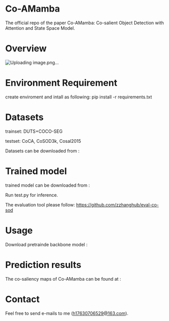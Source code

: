 # Co-AMamba
The official repo of the paper Co-AMamba: Co-salient Object Detection with Attention and State Space Model.
# Overview
![Uploading image.png…]()

# Environment Requirement
create enviroment and intall as following: pip install -r requirements.txt
# Datasets
trainset: DUTS+COCO-SEG

testset: CoCA, CoSOD3k, Cosal2015

Datasets can be downloaded from : 
# Trained model
trained model can be downloaded from :

Run test.py for inference.

The evaluation tool please follow: https://github.com/zzhanghub/eval-co-sod
# Usage
Download pretrainde backbone model :
# Prediction results
The co-saliency maps of Co-AMamba can be found at :
# Contact
Feel free to send e-mails to me (h17630706529@163.com).
